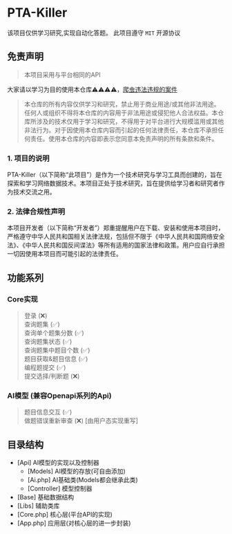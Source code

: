 # PTA-Killer

该项目仅供学习研究,实现自动化答题。
此项目遵守 `MIT` 开源协议



## 免责声明

> 本项目采用与平台相同的API

 大家请以学习为目的使用本仓库⚠️⚠️⚠️⚠️，[爬虫违法违规的案件](https://github.com/HiddenStrawberry/Crawler_Illegal_Cases_In_China)  <br>
> 本仓库的所有内容仅供学习和研究，禁止用于商业用途/或其他非法用途。任何人或组织不得将本仓库的内容用于非法用途或侵犯他人合法权益。本仓库所涉及的技术仅用于学习和研究，不得用于对平台进行大规模滥用或其他非法行为。对于因使用本仓库内容而引起的任何法律责任，本仓库不承担任何责任。使用本仓库的内容即表示您同意本免责声明的所有条款和条件。

### 1. 项目的说明
PTA-Killer（以下简称“此项目”）是作为一个技术研究与学习工具而创建的，旨在探索和学习网络数据技术。本项目正处于技术研究，旨在提供给学习者和研究者作为技术交流之用。

### 2. 法律合规性声明
本项目开发者（以下简称“开发者”）郑重提醒用户在下载、安装和使用本项目时，严格遵守中华人民共和国相关法律法规，包括但不限于《中华人民共和国网络安全法》、《中华人民共和国反间谍法》等所有适用的国家法律和政策。用户应自行承担一切因使用本项目而可能引起的法律责任。



## 功能系列

### Core实现
> 登录 (❌) <br>
> 查询题集 (✅) <br>
> 查询单个题集分数 (✅) <br>
> 查询题集状态 (✅) <br>
> 查询题集中题目个数 (✅) <br>
> 题目获取&题目信息 (✅) <br>
> 编程题提交 (✅) <br>
> 提交选择/判断题  (❌) <br>

### AI模型 (兼容Openapi系列的Api)
> 题目信息交互 (✅) <br>
> 做题错误重新审查 (❌) [由用户态实现重写] <br>



## 目录结构

- [Api] AI模型的实现以及控制器
  - [Models] AI模型的存放(可自由添加)
  - [Ai.php] AI基础类(Models都会继承此类)
  - [Controller] 模型控制器
- [Base] 基础数据结构
- [Libs] 辅助类库
- [Core.php] 核心层(平台API的实现)
- [App.php] 应用层(对核心层的进一步封装)

